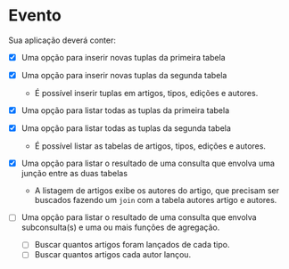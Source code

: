 # Evento

Sua aplicação deverá conter:

- [X] Uma opção para inserir novas tuplas da primeira tabela

- [X] Uma opção para inserir novas tuplas da segunda tabela

  * É possível inserir tuplas em artigos, tipos, edições e autores.

- [X] Uma opção para listar todas as tuplas da primeira tabela

- [X] Uma opção para listar todas as tuplas da segunda tabela
 
  * É possível listar as tabelas de artigos, tipos, edições e autores.

- [X] Uma opção para listar o resultado de uma consulta que envolva uma junção entre as duas tabelas

  * A listagem de artigos exibe os autores do artigo, que precisam ser buscados fazendo um `join` com 
    a tabela autores artigo e autores.

- [ ] Uma opção para listar o resultado de uma consulta que envolva subconsulta(s) e uma ou mais funções de agregação.

    - [ ] Buscar quantos artigos foram lançados de cada tipo.
    - [ ] Buscar quantos artigos cada autor lançou.